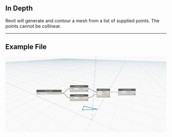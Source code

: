 ## In Depth
Revit will generate and contour a mesh from a list of supplied points. The points cannot be collinear.
___
## Example File

![ByPoints](./Autodesk.DesignScript.Geometry.Polygon.ByPoints_img.jpg)


